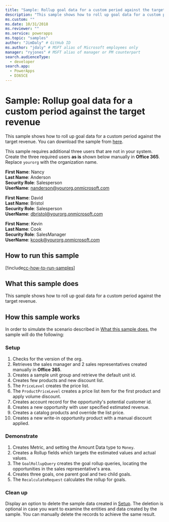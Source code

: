 ```yaml
---
title: "Sample: Rollup goal data for a custom period against the target avenue (Common Data Service) | Microsoft Docs" # Intent and product brand in a unique string of 43-59 chars including spaces
description: "This sample shows how to roll up goal data for a custom period against the target revenue" # 115-145 characters including spaces. This abstract displays in the search result.
ms.custom: ""
ms.date: 10/31/2018
ms.reviewer: ""
ms.service: powerapps
ms.topic: "samples"
author: "JimDaly" # GitHub ID
ms.author: "jdaly" # MSFT alias of Microsoft employees only
manager: "ryjones" # MSFT alias of manager or PM counterpart
search.audienceType: 
  - developer
search.app: 
  - PowerApps
  - D365CE
---
```

# Sample: Rollup goal data for a custom period against the target revenue

<!-- https://docs.microsoft.com/dynamics365/customer-engagement/developer/sample-rollup-goal-data-custom-period-target-revenue -->

This sample shows how to roll up goal data for a custom period against the target revenue. You can download the sample from [here](https://github.com/Microsoft/PowerApps-Samples/tree/master/cds/orgsvc/C%23/RollupGoalData).

This sample requires additional three users that are not in your system. Create the three required users **as is** shown below manually in **Office 365**. Replace `yourorg` with the organization name.

**First Name**: Nancy<br/>
**Last Name**: Anderson<br/>
**Security Role**: Salesperson<br/>
**UserName**: nanderson@yourorg.onmicrosoft.com<br/>

**First Name**: David<br/>
**Last Name**: Bristol<br/>
**Security Role**: Salesperson<br/>
**UserName**: dbristol@yourorg.onmicrosoft.com<br/>

**First Name**: Kevin<br/>
**Last Name**: Cook<br/>
**Security Role**: SalesManager<br/>
**UserName**: kcook@yourorg.onmicrosoft.com<br/>

## How to run this sample

[!include[cc-how-to-run-samples](../../includes/cc-how-to-run-samples.md)]

## What this sample does

This sample shows how to roll up goal data for a custom period against the target revenue.

## How this sample works

In order to simulate the scenario described in [What this sample does](#what-this-sample-does), the sample will do the following:

### Setup

1. Checks for the version of the org.
2. Retrieves the sales manager and 2 sales representatives created manually in **Office 365**.
3. Creates a sample unit group and retrieve the default unit id. 
4. Creates few products and new discount list.
5. The `PriceLevel` creates the price list.
6. The `ProductPriceLevel` creates a price list item for the first product and apply volume discount.
7. Creates account record for the opportunity's potential customer id.
8. Creates a new opportunity with user specified estimated revenue.
9. Creates a catalog products and override the list price.
10. Creates a new write-in opportunity product with a manual discount applied.

### Demonstrate

1. Creates Metric, and setting the Amount Data type to `Money`.
2. Creates a Rollup fields which targets the estimated values and actual values.
3. The `GoalRollupQuery` creates the goal rollup queries, locating the opportunities in the sales representative's area. 
4. Creates three goals, one parent goal and two child goals.
5. The `RecalculateRequest` calculates the rollup for goals. 

### Clean up

Display an option to delete the sample data created in [Setup](#setup). The deletion is optional in case you want to examine the entities and data created by the sample. You can manually delete the records to achieve the same result.
